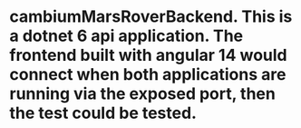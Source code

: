 # cambiumMarsRoverBackend. This is a dotnet 6 api application. The frontend built with angular 14 would connect when both applications are running via the exposed port, then the test could be tested.
